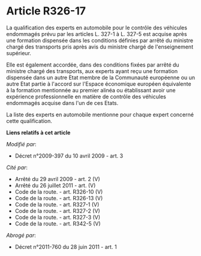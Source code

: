 # Article R326-17

La qualification des experts en automobile pour le contrôle des véhicules endommagés prévu par les articles L. 327-1 à L.
327-5 est acquise après une formation dispensée dans les conditions définies par arrêté du ministre chargé des transports
pris après avis du ministre chargé de l'enseignement supérieur. 

Elle est également accordée, dans des conditions fixées par arrêté du ministre chargé des transports, aux experts ayant reçu
une formation dispensée dans un autre Etat membre de la Communauté européenne ou un autre Etat partie à l'accord sur l'Espace
économique européen équivalente à la formation mentionnée au premier alinéa ou établissant avoir une expérience
professionnelle en matière de contrôle des véhicules endommagés acquise dans l'un de ces Etats. 

La liste des experts en automobile mentionne pour chaque expert concerné cette qualification.

**Liens relatifs à cet article**

_Modifié par_:

  - Décret n°2009-397 du 10 avril 2009 - art. 3

_Cité par_:

  - Arrêté du 29 avril 2009 - art. 2 (V)
  - Arrêté du 26 juillet 2011 - art. (V)
  - Code de la route. - art. R326-10 (V)
  - Code de la route. - art. R326-13 (V)
  - Code de la route. - art. R327-1 (V)
  - Code de la route. - art. R327-2 (V)
  - Code de la route. - art. R327-3 (V)
  - Code de la route. - art. R342-5 (V)

_Abrogé par_:

  - Décret n°2011-760 du 28 juin 2011 - art. 1
